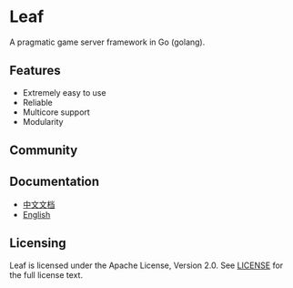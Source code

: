 Leaf
====
A pragmatic game server framework in Go (golang).

Features
---------

* Extremely easy to use
* Reliable
* Multicore support
* Modularity

Community
---------



Documentation
---------

* [中文文档](https://github.com/BruceYuan10/leaf_new/blob/master/TUTORIAL_ZH.md)
* [English](https://github.com/BruceYuan10/leaf_new/blob/master/TUTORIAL_EN.md)

Licensing
---------

Leaf is licensed under the Apache License, Version 2.0. See [LICENSE](https://github.com/BruceYuan10/leaf_new/blob/master/LICENSE) for the full license text.
